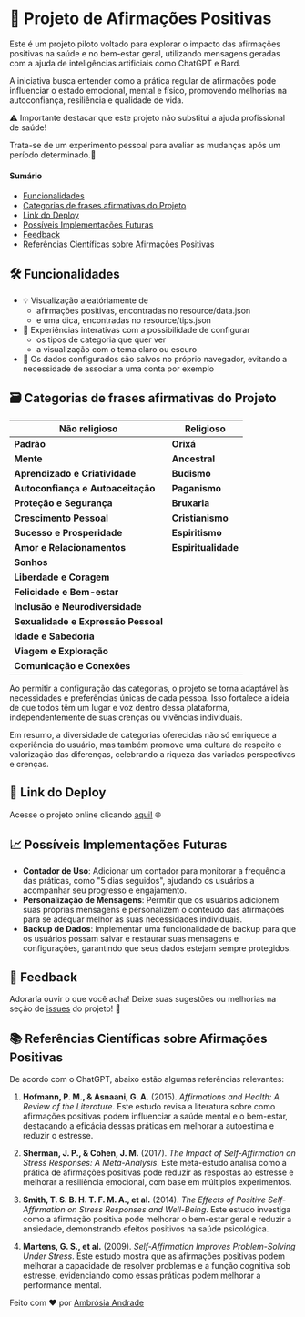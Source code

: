# 🚀 Projeto de Afirmações Positivas

Este é um projeto piloto voltado para explorar o impacto das afirmações positivas na saúde e no bem-estar geral, utilizando mensagens geradas com a ajuda de inteligências artificiais como ChatGPT e Bard. 

A iniciativa busca entender como a prática regular de afirmações pode influenciar o estado emocional, mental e físico, promovendo melhorias na autoconfiança, resiliência e qualidade de vida. 

⚠️ Importante destacar que este projeto não substitui a ajuda profissional de saúde!

Trata-se de um experimento pessoal para avaliar as mudanças após um período determinado.🎯

#### Sumário
- [Funcionalidades](https://github.com/ambrosiaandrade/pp-healing_words/tree/main#%EF%B8%8F-funcionalidades)
- [Categorias de frases afirmativas do Projeto](https://github.com/ambrosiaandrade/pp-healing_words/tree/main#%EF%B8%8F-categorias-de-frases-afirmativas-do-projeto)
- [Link do Deploy](https://github.com/ambrosiaandrade/pp-healing_words/tree/main#-link-do-deploy)
- [Possíveis Implementações Futuras](https://github.com/ambrosiaandrade/pp-healing_words/tree/main#-poss%C3%ADveis-implementa%C3%A7%C3%B5es-futuras)
- [Feedback](https://github.com/ambrosiaandrade/pp-healing_words/tree/main#-feedback)
- [Referências Científicas sobre Afirmações Positivas](https://github.com/ambrosiaandrade/pp-healing_words/tree/main#-refer%C3%AAncias-cient%C3%ADficas-sobre-afirma%C3%A7%C3%B5es-positivas)

## 🛠️ Funcionalidades
- 💡 Visualização aleatóriamente de
  - afirmações positivas, encontradas no resource/data.json
  - e uma dica, encontradas no resource/tips.json
- 🌟 Experiências interativas com a possibilidade de configurar
  - os tipos de categoria que quer ver
  - a visualização com o tema claro ou escuro
- 💾 Os dados configurados são salvos no próprio navegador, evitando a necessidade de associar a uma conta por exemplo

## 🗃️ Categorias de frases afirmativas do Projeto

| Não religioso                                   | Religioso                        |
|-------------------------------------------------|----------------------------------|
| **Padrão**                                      | **Orixá**                        | 
| **Mente**                                       | **Ancestral**                    |     
| **Aprendizado e Criatividade**                  | **Budismo**                      |                         
| **Autoconfiança e Autoaceitação**               | **Paganismo**                    |                             
| **Proteção e Segurança**                        | **Bruxaria**                     |                     
| **Crescimento Pessoal**                         | **Cristianismo**                 |                       
| **Sucesso e Prosperidade**                      | **Espiritismo**                  |                         
| **Amor e Relacionamentos**                      | **Espiritualidade**              |                             
| **Sonhos**
| **Liberdade e Coragem**
| **Felicidade e Bem-estar**
| **Inclusão e Neurodiversidade**
| **Sexualidade e Expressão Pessoal**
| **Idade e Sabedoria**
| **Viagem e Exploração**
| **Comunicação e Conexões**

Ao permitir a configuração das categorias, o projeto se torna adaptável às necessidades e preferências únicas de cada pessoa. 
Isso fortalece a ideia de que todos têm um lugar e voz dentro dessa plataforma, independentemente de suas crenças ou vivências individuais.

Em resumo, a diversidade de categorias oferecidas não só enriquece a experiência do usuário, mas também promove uma cultura de respeito e valorização das diferenças, celebrando a riqueza das variadas perspectivas e crenças.

## 🔗 Link do Deploy
Acesse o projeto online clicando [aqui!](https://pp-healing-words.vercel.app) 🌐

## 📈 Possíveis Implementações Futuras 
- **Contador de Uso**: Adicionar um contador para monitorar a frequência das práticas, como "5 dias seguidos", ajudando os usuários a acompanhar seu progresso e engajamento.
- **Personalização de Mensagens**: Permitir que os usuários adicionem suas próprias mensagens e personalizem o conteúdo das afirmações para se adequar melhor às suas necessidades individuais.
- **Backup de Dados**: Implementar uma funcionalidade de backup para que os usuários possam salvar e restaurar suas mensagens e configurações, garantindo que seus dados estejam sempre protegidos.

## 💬 Feedback
Adoraría ouvir o que você acha! Deixe suas sugestões ou melhorias na seção de [issues](https://github.com/ambrosiaandrade/pp-healing_words/issues) do projeto! 📢

## 📚 Referências Científicas sobre Afirmações Positivas

De acordo com o ChatGPT, abaixo estão algumas referências relevantes:

1. **Hofmann, P. M., & Asnaani, G. A.** (2015). *Affirmations and Health: A Review of the Literature*. Este estudo revisa a literatura sobre como afirmações positivas podem influenciar a saúde mental e o bem-estar, destacando a eficácia dessas práticas em melhorar a autoestima e reduzir o estresse.

2. **Sherman, J. P., & Cohen, J. M.** (2017). *The Impact of Self-Affirmation on Stress Responses: A Meta-Analysis*. Este meta-estudo analisa como a prática de afirmações positivas pode reduzir as respostas ao estresse e melhorar a resiliência emocional, com base em múltiplos experimentos.

3. **Smith, T. S. B. H. T. F. M. A., et al.** (2014). *The Effects of Positive Self-Affirmation on Stress Responses and Well-Being*. Este estudo investiga como a afirmação positiva pode melhorar o bem-estar geral e reduzir a ansiedade, demonstrando efeitos positivos na saúde psicológica.

4. **Martens, G. S., et al.** (2009). *Self-Affirmation Improves Problem-Solving Under Stress*. Este estudo mostra que as afirmações positivas podem melhorar a capacidade de resolver problemas e a função cognitiva sob estresse, evidenciando como essas práticas podem melhorar a performance mental.



Feito com ❤️ por [Ambrósia Andrade](https://github.com/ambrosiaandrade/)

